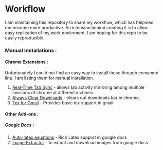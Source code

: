 # Workflow

I am maintaining this repository to share my workflow, which has helpmed me become more productive. An intension behind creating it is to allow easy replication of my work enviorment. I am hoping for this repo to be easily reproducible.

### Manual Installations :
#### Chrome Extensions :
Unfortunately I could not find an easy way to install these through comamnd line. I am listing them for manual installation. 
1. [Real-Time Tab Sync](https://chrome.google.com/webstore/detail/real-time-tab-sync/bflolmfdngaflefhmapdbbjmclioljck?hl=en) - allows tab activity mirroring among multiple sessions of chrome at different mchines. 
2. [Always Clear Downloads](https://chrome.google.com/webstore/detail/always-clear-downloads/cpbmgiffkljiglnpdbljhlenaikojapc) - clears out downloads bar in chrome. 
3. [Tex for Gmail](https://chrome.google.com/webstore/detail/tex-for-gmail/gjnmclkoadjdljnfmbnnhaahilafoeji?hl=en) - Provides basic tex support in gmail 

#### Other Add-ons :
##### Google Docs : 
1. [Auto-latex equations](https://chrome.google.com/webstore/detail/auto-latex-equations/iaainhiejkciadlhlodaajgbffkebdog?hl=en-US) - Rich Latex support in google docs
2. [Image Extractor](https://chrome.google.com/webstore/detail/image-extractor/ejihfoemkcdcfhbmbnaeabmfbkamfnng?hl=en) - to extact and download images from google docs

